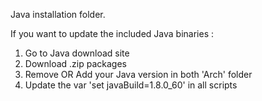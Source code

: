 Java installation folder.

If you want to update the included Java binaries :
  1. Go to Java download site
  2. Download .zip packages
  3. Remove OR Add your Java version in both 'Arch' folder
  4. Update the var 'set javaBuild=1.8.0_60' in all scripts
